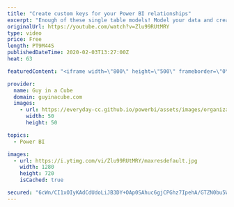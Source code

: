 ```yaml
---
title: "Create custom keys for your Power BI relationships"
excerpt: "Enough of these single table models! Model your data and create custom keys within Power BI to make your reports more efficient!  ⏬ Download sample: https://guyinacu.be/createkeyssample  📢 Become a member: https://guyinacu.be/membership   *******************  Want to take your Power BI skills to the"
originalUrl: https://youtube.com/watch?v=Zlu99RUtMRY
type: video
price: Free
length: PT9M44S
publishedDateTime: 2020-02-03T13:27:00Z
heat: 63

featuredContent: "<iframe width=\"800\" height=\"500\" frameborder=\"0\" src=\"https://www.youtube.com/embed/Zlu99RUtMRY\" allow=\"accelerometer; autoplay; encrypted-media; gyroscope; picture-in-picture\" allowfullscreen></iframe>"

provider:
  name: Guy in a Cube
  domain: guyinacube.com
  images:
    - url: https://everyday-cc.github.io/powerbi/assets/images/organizations/guyinacube.com-50x50.jpg
      width: 50
      height: 50

topics:
  - Power BI

images:
  - url: https://i.ytimg.com/vi/Zlu99RUtMRY/maxresdefault.jpg
    width: 1280
    height: 720
    isCached: true

secured: "6cWn/CI1xOIyKAdCdUdoLiJB3DY+OAp0SAhuc6gjCPGhz7IpehA/GTZN0bu5W9KzoAlVb9TWJKzFmeoPmH5aOXRc3svDjI2DA0QTKUOyz0X7kbciekq331w6c49axsHQJ5/7tn5nmogRfPq2W6pItWOmQ1WyMn6oWaH33OkoxnUzx4fM0vkf9EY0q32T8NwgPBnNJX47JRfLjdMzCmsOzer/SSLS3PwaXhf+I/oSLh3ewM9B7Q8KRGs5XhbTWoQfhmqZk+TmU1nzRdR3dP6IzZ0ngz7uThCm+bh/x0EDOGtrdnz0SIS9DpGHZ7XrJIZ2fz4goKrevwzdiyTqdwEZ4y8LoAC7eoX9R3x1/sPD6vevXIHZNogDyhlMOOIEJeBbH+IZkMckOYa2zqJgQHsqypDotK0TpNF/W4q7iaRDQAo=;n5Zfy1QuFnVnxdpHNMo4Hg=="
---
```


